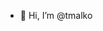 - 👋 Hi, I’m @tmalko

<!---
tmalko/tmalko is a ✨ special ✨ repository because its `README.md` (this file) appears on your GitHub profile.
You can click the Preview link to take a look at your changes.
--->
